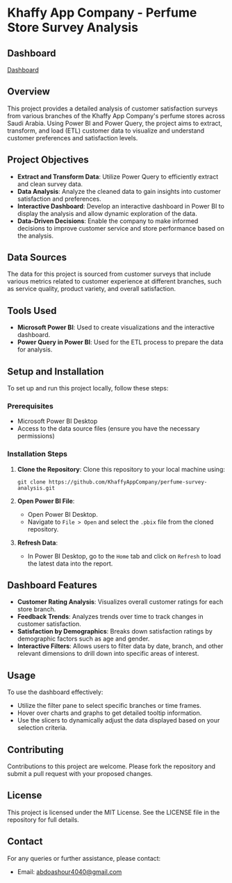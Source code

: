 # Khaffy App Company - Perfume Store Survey Analysis
## Dashboard
[Dashboard](https://files.oaiusercontent.com/file-fZoJKBZJJT5AAStq1oz6IuHS?se=2024-05-05T15%3A03%3A00Z&sp=r&sv=2021-08-06&sr=b&rscc=max-age%3D299%2C%20immutable&rscd=attachment%3B%20filename%3Dimage.png&sig=rxNHvM3aSax13xUyZ2cDXGv/e//u413fFA5qVUTo6oM%3D)
## Overview

This project provides a detailed analysis of customer satisfaction surveys from various branches of the Khaffy App Company's perfume stores across Saudi Arabia. Using Power BI and Power Query, the project aims to extract, transform, and load (ETL) customer data to visualize and understand customer preferences and satisfaction levels.

## Project Objectives

- **Extract and Transform Data**: Utilize Power Query to efficiently extract and clean survey data.
- **Data Analysis**: Analyze the cleaned data to gain insights into customer satisfaction and preferences.
- **Interactive Dashboard**: Develop an interactive dashboard in Power BI to display the analysis and allow dynamic exploration of the data.
- **Data-Driven Decisions**: Enable the company to make informed decisions to improve customer service and store performance based on the analysis.

## Data Sources

The data for this project is sourced from customer surveys that include various metrics related to customer experience at different branches, such as service quality, product variety, and overall satisfaction.

## Tools Used

- **Microsoft Power BI**: Used to create visualizations and the interactive dashboard.
- **Power Query in Power BI**: Used for the ETL process to prepare the data for analysis.

## Setup and Installation

To set up and run this project locally, follow these steps:

### Prerequisites

- Microsoft Power BI Desktop
- Access to the data source files (ensure you have the necessary permissions)

### Installation Steps

1. **Clone the Repository**: Clone this repository to your local machine using:
   ```
   git clone https://github.com/KhaffyAppCompany/perfume-survey-analysis.git
   ```
2. **Open Power BI File**:
   - Open Power BI Desktop.
   - Navigate to `File > Open` and select the `.pbix` file from the cloned repository.

3. **Refresh Data**:
   - In Power BI Desktop, go to the `Home` tab and click on `Refresh` to load the latest data into the report.

## Dashboard Features

- **Customer Rating Analysis**: Visualizes overall customer ratings for each store branch.
- **Feedback Trends**: Analyzes trends over time to track changes in customer satisfaction.
- **Satisfaction by Demographics**: Breaks down satisfaction ratings by demographic factors such as age and gender.
- **Interactive Filters**: Allows users to filter data by date, branch, and other relevant dimensions to drill down into specific areas of interest.

## Usage

To use the dashboard effectively:
- Utilize the filter pane to select specific branches or time frames.
- Hover over charts and graphs to get detailed tooltip information.
- Use the slicers to dynamically adjust the data displayed based on your selection criteria.

## Contributing

Contributions to this project are welcome. Please fork the repository and submit a pull request with your proposed changes.

## License

This project is licensed under the MIT License. See the LICENSE file in the repository for full details.

## Contact

For any queries or further assistance, please contact:
- Email: abdoashour4040@gmail.com

